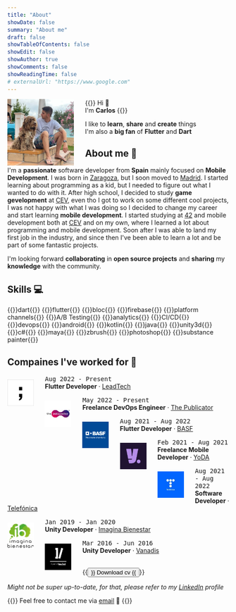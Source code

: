 ```yaml
---
title: "About"
showDate: false
summary: "About me"
draft: false
showTableOfContents: false
showEdit: false
showAuthor: true
showComments: false
showReadingTime: false
# externalUrl: "https://www.google.com"
---
```



<img src="/about/profile.jpeg" alt="About me" width="30%" class="rounded-md" style="float: left; margin: 0 5% 0 0;">

{{<lead>}}
Hi :wave:<br>
I'm **Carlos**
{{</lead>}}

I like to **learn**, **share** and **create** things<br>
I'm also a **big fan** of **Flutter** and **Dart**

## About me :hatched_chick:

I'm a **passionate** software developer from **Spain** mainly focused on **Mobile Development**. I was born in [Zaragoza](https://en.wikipedia.org/wiki/Zaragoza), but I soon moved to [Madrid](https://en.wikipedia.org/wiki/Madrid). I started learning about programming as a kid, but I needed to figure out what I wanted to do with it. After high school, I decided to study **game gevelopment** at [CEV](https://www.cev.com), even tho I got to work on some different cool projects, I was not happy with what I was doing so I decided to change my career and start learning **mobile development**. I started studying at [42](https://42.fr) and mobile development both at [CEV](https://www.cev.com) and on my own, where I learned a lot about programming and mobile development. Soon after I was able to land my first job in the industry, and since then I've been able to learn a lot and be part of some fantastic projects.

I'm looking forward **collaborating** in **open source projects** and **sharing** my **knowledge** with the community.

## Skills :computer:

{{<skills>}}dart{{</skills>}}
{{<skills>}}flutter{{</skills>}}
{{<skills>}}bloc{{</skills>}}
{{<skills>}}firebase{{</skills>}}
{{<skills>}}platform channels{{</skills>}}
{{<skills>}}A/B Testing{{</skills>}}
{{<skills>}}analytics{{</skills>}}
{{<skills>}}CI/CD{{</skills>}}
{{<skills>}}devops{{</skills>}}
{{<skills>}}android{{</skills>}}
{{<skills>}}kotlin{{</skills>}}
{{<skills>}}java{{</skills>}}
{{<skills>}}unity3d{{</skills>}}
{{<skills>}}c#{{</skills>}}
{{<skills>}}maya{{</skills>}}
{{<skills>}}zbrush{{</skills>}}
{{<skills>}}photoshop{{</skills>}}
{{<skills>}}substance painter{{</skills>}}

## Compaines I've worked for :briefcase:

<img src="/about/jobs/leadtech.jpeg" alt="LeadTech" width="60px" class="rounded-md" style="float: left; margin: 10px 5% 0 0;">

<kbd>Aug 2022 - Present</kbd><br>**Flutter Developer** · [LeadTech](https://leadtech.com)<br>


<img src="/about/jobs/publicator.jpeg" alt="The Publicator" width="60px" class="rounded-md" style="float: left; margin: 10px 5% 0 0;">

<kbd>May 2022 - Present</kbd><br>**Freelance DevOps Engineer** · [The Publicator](https://the-publicator.com)


<img src="/about/jobs/basf.jpeg" alt="BASF" width="60px" class="rounded-md" style="float: left; margin: 10px 5% 0 0;">

<kbd>Aug 2021 - Aug 2022</kbd><br>**Flutter Developer** · [BASF](https://basf.com)


<img src="/about/jobs/yoda.jpeg" alt="YoDA" width="60px" class="rounded-md" style="float: left; margin: 10px 5% 0 0;">

<kbd>Feb 2021 - Aug 2021</kbd><br>**Freelance Mobile Developer** · [YoDA](https://yoda.agency)


<img src="/about/jobs/telefonica.jpeg" alt="Telefónica" width="60px" class="rounded-md" style="float: left; margin: 10px 5% 0 0;">

<kbd>Aug 2021 - Aug 2022</kbd><br>**Software Developer** · [Telefónica](https://telefonica.com)


<img src="/about/jobs/ib.jpeg" alt="Imagina Bienestar" width="60px" class="rounded-md" style="float: left; margin: 10px 5% 0 0;">

<kbd>Jan 2019 - Jan 2020</kbd><br>**Unity Developer** · [Imagina Bienestar](https://imaginabienestar.com)


<img src="/about/jobs/vanadis.jpeg" alt="Vanadis" width="60px" class="rounded-md" style="float: left; margin: 10px 5% 0 0;">

<kbd>Mar 2016 - Jun 2016</kbd><br>**Unity Developer** · [Vanadis](https://vanadis.es)

<br>
{{<button href="/docs/cv.pdf" download="download" target="_self">}}
Download cv
{{</button>}}


_Might not be super up-to-date, for that, please refer to my [LinkedIn](https://www.linkedin.com/in/cgutierr) profile_


{{<lead>}}
Feel free to contact me via [email](mailto:carlosgutimo.3d@gmail.com) :email:
{{</lead>}}
